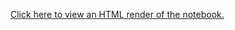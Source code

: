 [Click here to view an HTML render of the notebook.](https://nbviewer.ipython.org/github/javierorman/choromap/blob/master/covid19_us/US_COVID_Maps.ipynb)
